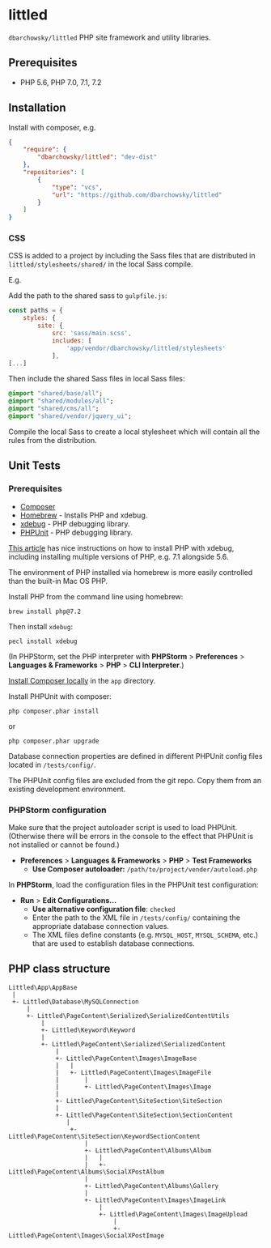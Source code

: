 # littled
`dbarchowsky/littled` PHP site framework and utility libraries.

## Prerequisites

* PHP 5.6, PHP 7.0, 7.1, 7.2

## Installation

Install with composer, e.g.

```json
{
	"require": {
		"dbarchowsky/littled": "dev-dist"
	},
	"repositories": [
		{
			"type": "vcs",
			"url": "https://github.com/dbarchowsky/littled"
		}
	]
}
```

### CSS

CSS is added to a project by including the Sass files that are distributed in `littled/stylesheets/shared/` in the local Sass compile. 

E.g. 

Add the path to the shared sass to `gulpfile.js`:

```javascript
const paths = {
    styles: {
        site: {
            src: 'sass/main.scss',
            includes: [
                'app/vendor/dbarchowsky/littled/stylesheets'
            ],
[...]
```

Then include the shared Sass files in local Sass files:

```sass
@import "shared/base/all";
@import "shared/modules/all";
@import "shared/cms/all";
@import "shared/vendor/jquery_ui";
```

Compile the local Sass to create a local stylesheet which will contain all the rules from the distribution.

## Unit Tests

### Prerequisites

* [Composer](https://getcomposer.org/download/)  
* [Homebrew](https://brew.sh/) - Installs PHP and xdebug.
* [xdebug](https://xdebug.org/) - PHP debugging library.
* [PHPUnit](https://phpunit.de/getting-started/phpunit-7.html) - PHP debugging library.

[This article](https://medium.com/@romaninsh/install-php-7-2-xdebug-on-macos-high-sierra-with-homebrew-july-2018-d7968fe7e8b8) has nice instructions on how to install PHP with xdebug, including installing multiple versions of PHP, e.g. 7.1 alongside 5.6.

The environment of PHP installed via homebrew is more easily controlled than the built-in Mac OS PHP.

Install PHP from the command line using homebrew:
```text
brew install php@7.2
```

Then install `xdebug`:
```text
pecl install xdebug
```

(In PHPStorm, set the PHP interpreter with **PHPStorm** > **Preferences** > **Languages & Frameworks** > **PHP** > **CLI Interpreter**.)

[Install Composer locally](https://getcomposer.org/download/) in the `app` directory.

Install PHPUnit with composer:
```$xslt
php composer.phar install
```
or 
```$xslt
php composer.phar upgrade
```

Database connection properties are defined in different PHPUnit config files located in `/tests/config/`. 

The PHPUnit config files are excluded from the git repo. Copy them from an existing development environment.

### PHPStorm configuration

Make sure that the project autoloader script is used to load PHPUnit. (Otherwise there will be errors in the console to the effect that PHPUnit is not installed or cannot be found.)

* **Preferences** > **Languages & Frameworks** > **PHP** > **Test Frameworks** 
    * **Use Composer autoloader:** `/path/to/project/vender/autoload.php`

In **PHPStorm**, load the configuration files in the PHPUnit test configuration:
* **Run** > **Edit Configurations...**
  * **Use alternative configuration file**: `checked`
  * Enter the path to the XML file in `/tests/config/` containing the appropriate database connection values.
  * The XML files define constants (e.g. `MYSQL_HOST`, `MYSQL_SCHEMA`, etc.) that are used to establish database connections.
  
## PHP class structure

```text
Littled\App\AppBase
 |
 +- Littled\Database\MySQLConnection
     |
     +- Littled\PageContent\Serialized\SerializedContentUtils
         |
         +- Littled\Keyword\Keyword
         |
         +- Littled\PageContent\Serialized\SerializedContent
             |
             +- Littled\PageContent\Images\ImageBase
             |   |
             |   +- Littled\PageContent\Images\ImageFile
             |       | 
             |       +- Littled\PageContent\Images\Image
             |
             +- Littled\PageContent\SiteSection\SiteSection
             |
             +- Littled\PageContent\SiteSection\SectionContent
                |
                 +- Littled\PageContent\SiteSection\KeywordSectionContent
                     |
                     +- Littled\PageContent\Albums\Album
                     |   |
                     |   +- Littled\PageContent\Albums\SocialXPostAlbum
                     |
                     +- Littled\PageContent\Albums\Gallery
                     |
                     +- Littled\PageContent\Images\ImageLink
                         |
                         +- Littled\PageContent\Images\ImageUpload
                             |
                             +- Littled\PageContent\Images\SocialXPostImage
```